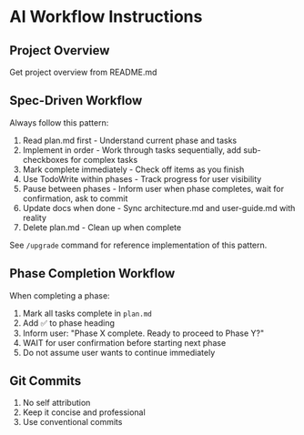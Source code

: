 # AI Workflow Instructions

## Project Overview

Get project overview from README.md

## Spec-Driven Workflow

Always follow this pattern:

1. Read plan.md first - Understand current phase and tasks
2. Implement in order - Work through tasks sequentially, add sub-checkboxes for complex tasks
3. Mark complete immediately - Check off items as you finish
4. Use TodoWrite within phases - Track progress for user visibility
5. Pause between phases - Inform user when phase completes, wait for confirmation, ask to commit
6. Update docs when done - Sync architecture.md and user-guide.md with reality
7. Delete plan.md - Clean up when complete

See `/upgrade` command for reference implementation of this pattern.

## Phase Completion Workflow

When completing a phase:

1. Mark all tasks complete in `plan.md`
2. Add ✅ to phase heading
3. Inform user: "Phase X complete. Ready to proceed to Phase Y?"
4. WAIT for user confirmation before starting next phase
5. Do not assume user wants to continue immediately

## Git Commits

1. No self attribution
2. Keep it concise and professional
3. Use conventional commits
